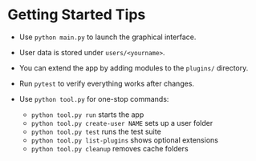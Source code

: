 # Getting Started Tips

- Use `python main.py` to launch the graphical interface.
- User data is stored under `users/<yourname>`.
- You can extend the app by adding modules to the `plugins/` directory.
- Run `pytest` to verify everything works after changes.

- Use `python tool.py` for one-stop commands:
  - `python tool.py run` starts the app
  - `python tool.py create-user NAME` sets up a user folder
  - `python tool.py test` runs the test suite
  - `python tool.py list-plugins` shows optional extensions
  - `python tool.py cleanup` removes cache folders
